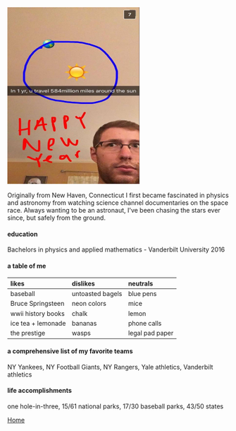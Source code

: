 <img src= "./temp1.jpg" width="300" height="400">

Originally from New Haven, Connecticut I first became fascinated in physics and astronomy
from watching science channel documentaries on the space race. Always wanting to be
an astronaut, I've been chasing the stars ever since, but safely from the ground. 

#### education

Bachelors in physics and applied mathematics - Vanderbilt University 2016


#### a table of me
  
|          likes          |     dislikes      |    neutrals     |
|:------------------------|:------------------|:----------------|
| baseball                | untoasted bagels  | blue pens       |
| Bruce Springsteen       | neon colors       | mice            |
| wwii history books      | chalk             | lemon           |
| ice tea + lemonade      | bananas           | phone calls     |
| the prestige            | wasps             | legal pad paper | 



#### a comprehensive list of my favorite teams

NY Yankees, NY Football Giants, NY Rangers, Yale athletics, Vanderbilt athletics 

#### life accomplishments

one hole-in-three, 15/61 national parks, 17/30 baseball parks, 43/50 states

[Home](./)
